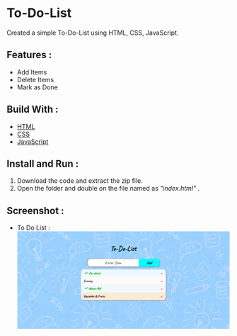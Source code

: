 # To-Do-List
Created a simple To-Do-List using HTML, CSS, JavaScript.

## Features :
<ul>
    <li>Add Items</li>
    <li>Delete Items</li>
    <li>Mark as Done</li>
</ul>

## Build With :
<ul>
    <li><a href="https://www.w3schools.com/html/" target="_blank">HTML</a></li>
    <li><a href="https://www.w3schools.com/css/" target="_blank">CSS</a></li>
    <li><a href="https://www.w3schools.com/js/" target="_blank">JavaScript</a></li>
</ul>

## Install and Run :
<ol>
    <li>Download the code and extract the zip file.</li>
    <li>Open the folder and double on the file named as <i>"index.html"</i> .</li>
</ol>

## Screenshot :
<ul>
    <li>To Do List :<br><img src="Screenshot 1.png" alt="To DO List"><br><br></li>
</ul>
